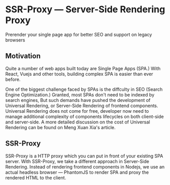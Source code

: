 # SSR-Proxy — Server-Side Rendering Proxy

Prerender your single page app for better SEO and support on legacy browsers

## Motivation

Quite a number of web apps built today are Single Page Apps (SPA.) With React, Vuejs and other tools, building complex SPA is easier than ever before. 

One of the biggest challenge faced by SPAs is the diffculty in SEO (Search Engine Optimization.) Granted, most SPAs don't need to be indexed by search engines, But such demands have pushed the development of Universal Rendering, or Server-Side Rendering of frontend components. Universal Rendering does not come for free, developer now need to manage additional complexity of components lifecycles on both client-side and server-side. A more detailed discussion on the cost of Universal Rendering can be found on Meng Xuan Xia's article.

## SSR-Proxy

SSR-Proxy is a HTTP proxy which you can put in front of your existing SPA server. With SSR-Proxy, we take a different approach in Server-Side Rendering. Instead of rendering frontend components in Nodejs, we use an actual headless browser — PhantomJS to render SPA and proxy the rendered HTML to the client.
